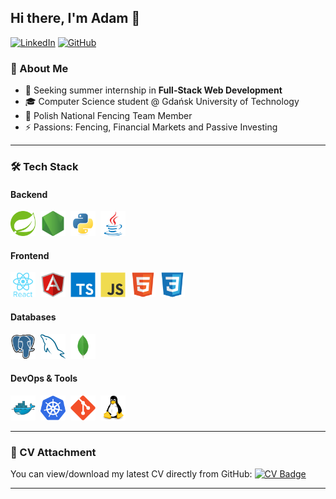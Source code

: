 ## Hi there, I'm Adam 👋 

[![LinkedIn](https://img.shields.io/badge/LinkedIn-Adam-blue?style=flat&logo=linkedin)](https://www.linkedin.com/in/adam-jakubowski-76a671314)
[![GitHub](https://img.shields.io/badge/GitHub-Adam-black?style=flat&logo=github)](https://github.com/OGHaruki)

### 🚀 About Me
- 🔭 Seeking summer internship in **Full-Stack Web Development**
- 🎓 Computer Science student @ Gdańsk University of Technology
- 🏅 Polish National Fencing Team Member
- ⚡ Passions: Fencing, Financial Markets and Passive Investing

---

### 🛠️ Tech Stack

#### **Backend**
<div>
  <img src="https://github.com/devicons/devicon/blob/master/icons/spring/spring-original.svg" title="Spring" width="40" height="40"/>&nbsp;
  <img src="https://github.com/devicons/devicon/blob/master/icons/nodejs/nodejs-original.svg" title="Node.js" width="40" height="40"/>&nbsp;
  <img src="https://github.com/devicons/devicon/blob/master/icons/python/python-original.svg" title="Python" width="40" height="40"/>&nbsp;
  <img src="https://github.com/devicons/devicon/blob/master/icons/java/java-original.svg" title="Java" width="40" height="40"/>&nbsp;
</div>

#### **Frontend**
<div>
  <img src="https://github.com/devicons/devicon/blob/master/icons/react/react-original-wordmark.svg" title="React" alt="React" width="40" height="40"/>&nbsp;
  <img src="https://github.com/devicons/devicon/blob/master/icons/angularjs/angularjs-original.svg" title="Angular" alt="Angular" width="40" height="40"/>&nbsp;
  <img src="https://github.com/devicons/devicon/blob/master/icons/typescript/typescript-original.svg" title="TypeScript" width="40" height="40"/>&nbsp;
  <img src="https://github.com/devicons/devicon/blob/master/icons/javascript/javascript-original.svg" title="JavaScript" width="40" height="40"/>&nbsp;
  <img src="https://github.com/devicons/devicon/blob/master/icons/html5/html5-original.svg" title="HTML5" width="40" height="40"/>&nbsp;
  <img src="https://github.com/devicons/devicon/blob/master/icons/css3/css3-original.svg" title="CSS3" width="40" height="40"/>&nbsp;
</div>

#### **Databases**
<div>
  <img src="https://github.com/devicons/devicon/blob/master/icons/postgresql/postgresql-original.svg" title="PostgreSQL" width="40" height="40"/>&nbsp;
  <img src="https://github.com/devicons/devicon/blob/master/icons/mysql/mysql-original.svg" title="MySQL" width="40" height="40"/>&nbsp;
  <img src="https://github.com/devicons/devicon/blob/master/icons/mongodb/mongodb-original.svg" title="MongoDB" width="40" height="40"/>&nbsp;
</div>

#### **DevOps & Tools**
<div>
  <img src="https://github.com/devicons/devicon/blob/master/icons/docker/docker-original.svg" title="Docker" width="40" height="40"/>&nbsp;
  <img src="https://github.com/devicons/devicon/blob/master/icons/kubernetes/kubernetes-plain.svg" title="Kubernetes" width="40" height="40"/>&nbsp;
  <img src="https://github.com/devicons/devicon/blob/master/icons/git/git-original.svg" title="Git" width="40" height="40"/>&nbsp;
  <img src="https://github.com/devicons/devicon/blob/master/icons/linux/linux-original.svg" title="Linux" width="40" height="40"/>&nbsp;
</div>

---

### 📄 CV Attachment
You can view/download my latest CV directly from GitHub:
[![CV Badge](https://img.shields.io/badge/CV-Download_📄-brightgreen)](https://github.com/OGHaruki/OGHaruki/blob/main/cv.pdf)

---
